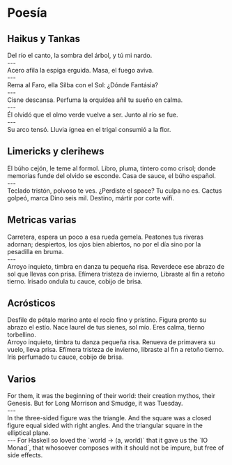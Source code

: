 # Poesía

## Haikus y Tankas

<div class="poem">
Del río el canto,
    la sombra del árbol,
y tú mi nardo.
</div>
---
<div class="poem">
Acero afila
    la espiga erguida. Masa,
el fuego aviva.
</div>
---
<div class="poem">
Rema al Faro,
    ella Silba con el Sol:
¿Dónde Fantásia?
</div>
---
<div class="poem">
Cisne descansa.
    Perfuma la orquídea añíl
tu sueño en calma.
</div>
---
<div class="poem">
Él olvidó que el
    olmo verde vuelve a ser.
Junto al río se fue.
</div>
---
<div class="poem">
Su arco tensó.
    Lluvia ígnea en el trigal
consumió a la flor.
</div>


## Limericks y clerihews

<div class="poem">
El búho cejón, le teme al formol.
Libro, pluma, tintero como crisol;
    donde memorias funde
    del olvido se esconde.
Casa de sauce, el búho español.
</div>
---
<div class="poem">
Teclado tristón, polvoso te ves.
    ¿Perdiste el space? Tu culpa no es.
Cactus golpeó, marca Dino seis mil.
    Destino, mártir por corte wifí.
</div>

## Metricas varias

<div class="poem">
Carretera, espera un poco a esa rueda gemela.
    Peatones tus riveras adornan;
    despiertos, los ojos bien abiertos,
no por el día sino por la pesadilla en bruma.
</div>
---
<div class="poem">
Arroyo inquieto, timbra en danza tu pequeña risa.
Reverdece ese abrazo de sol que llevas con prisa.
    Efímera tristeza de invierno,
    Libraste al fin a retoño tierno.
Irisado ondula tu cauce, cobijo de brisa.
</div>

## Acrósticos

<div class="poem">
Desfile de pétalo marino
ante el rocío fino y prístino.
    Figura pronto su abrazo el estío.
    Nace laurel de tus sienes, sol mío.
Eres calma, tierno torbellino.
</div>

<div class="poem">
Arroyo inquieto, timbra tu danza pequeña risa.
Renueva de primavera su vuelo, lleva prisa.
    Efímera tristeza de invierno,
    libraste al fin a retoño tierno.
Iris perfumado tu cauce, cobijo de brisa.
</div>


## Varios

<div class="poem">
For them, it was the beginning of their world:
    their creation mythos, their Genesis.
But for Long Morrison and Smudge, it was Tuesday.
</div>
---
<div class="poem">
In the three-sided figure was the triangle.
And the square was a closed figure equal sided with right angles.
And the triangular square in the elliptical plane.
</div>
---
For Haskell so loved the `world -> (a, world)` that it gave us the
`IO Monad`, that whosoever composes with it should not be impure,
but free of side effects.
